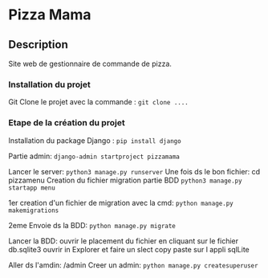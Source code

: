# Pizza Mama

## Description
Site web de gestionnaire de commande de pizza. 

### Installation du projet
Git Clone le projet avec la commande : 
```git clone ....```

### Etape de la création du projet
 Installation du package Django :
 ```pip install django```

 Partie admin: 
 ``django-admin startproject pizzamama``
 
Lancer le server: 
``python3 manage.py runserver``
Une fois ds le bon fichier: cd pizzamenu
Creation du fichier migration partie BDD
``python3 manage.py startapp menu
``

1er creation d'un fichier de migration avec  la cmd: 
````python manage.py makemigrations````

2eme Envoie ds la BDD: 
````python manage.py migrate```` 

Lancer la BDD:
ouvrir le placement du fichier en cliquant sur le fichier db.sqlite3 ouvrir in Explorer et faire un slect copy paste sur l appli sqlLite

Aller ds l'amdin:
/admin
Creer un admin: 
```python manage.py createsuperuser```


